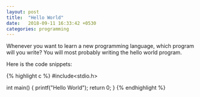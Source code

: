 ```yaml
---
layout: post
title:  "Hello World"
date:   2018-09-11 16:33:42 +0530
categories: programming
---
```

Whenever you want to learn a new programming language, which program will you write?
You will most probably writing the hello world program.

Here is the code snippets:

{% highlight c %}
#include<stdio.h>

int main()
{
  printf("Hello World");
  return 0;
}
{% endhighlight %}